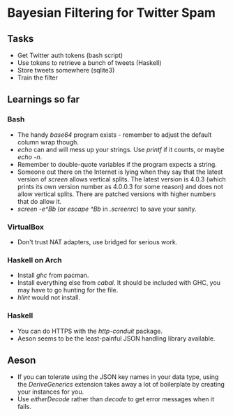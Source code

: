 # Bayesian Filtering for Twitter Spam

## Tasks
+ Get Twitter auth tokens (bash script)
+ Use tokens to retrieve a bunch of tweets (Haskell)
+ Store tweets somewhere (sqlite3)
+ Train the filter

## Learnings so far

### Bash
- The handy _base64_ program exists - remember to adjust the default column wrap though.
- _echo_ can and will mess up your strings. Use _printf_ if it counts, or maybe _echo -n_.
- Remember to double-quote variables if the program expects a string.
- Someone out there on the Internet is lying when they say that the latest version of _screen_ allows vertical splits. The latest version is 4.0.3 (which prints its own version number as 4.0.0.3 for some reason) and does not allow vertical splits. There are patched versions with higher numbers that do allow it.
- _screen -e^Bb_ (or _escape ^Bb_ in _.screenrc_) to save your sanity.

### VirtualBox
- Don't trust NAT adapters, use bridged for serious work.

### Haskell on Arch
- Install _ghc_ from pacman.
- Install everything else from _cabal_. It should be included with GHC, you may have to go hunting for the file.
- _hlint_ would not install.

### Haskell
- You can do HTTPS with the _http-conduit_ package.
- Aeson seems to be the least-painful JSON handling library available.

## Aeson
- If you can tolerate using the JSON key names in your data type, using the _DeriveGenerics_ extension takes away a lot of boilerplate by creating your instances for you.
- Use _eitherDecode_ rather than _decode_ to get error messages when it fails.

